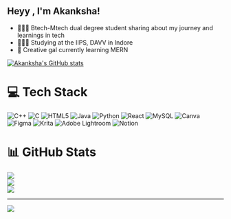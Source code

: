 ## Heyy , I'm Akanksha!

- 👩🏻‍💻 Btech-Mtech dual degree student sharing about my journey and learnings in tech
- 👩🏻‍🎓 Studying at the IIPS, DAVV in Indore
- 🌱 Creative gal currently learning MERN 

[![Akanksha's GitHub stats](https://github-readme-stats.vercel.app/api?username=akanksha1055&show=reviews,prs_merged,prs_merged_percentage&show_icons=true&theme=dracula)](https://github.com/anuraghazra/github-readme-stats)



# 💻 Tech Stack
![C++](https://img.shields.io/badge/c++-%2300599C.svg?style=for-the-badge&logo=c%2B%2B&logoColor=white) ![C](https://img.shields.io/badge/c-%2300599C.svg?style=for-the-badge&logo=c&logoColor=white) ![HTML5](https://img.shields.io/badge/html5-%23E34F26.svg?style=for-the-badge&logo=html5&logoColor=white) ![Java](https://img.shields.io/badge/java-%23ED8B00.svg?style=for-the-badge&logo=openjdk&logoColor=white) ![Python](https://img.shields.io/badge/python-3670A0?style=for-the-badge&logo=python&logoColor=ffdd54) ![React](https://img.shields.io/badge/react-%2320232a.svg?style=for-the-badge&logo=react&logoColor=%2361DAFB) ![MySQL](https://img.shields.io/badge/mysql-4479A1.svg?style=for-the-badge&logo=mysql&logoColor=white) ![Canva](https://img.shields.io/badge/Canva-%2300C4CC.svg?style=for-the-badge&logo=Canva&logoColor=white) ![Figma](https://img.shields.io/badge/figma-%23F24E1E.svg?style=for-the-badge&logo=figma&logoColor=white) ![Krita](https://img.shields.io/badge/Krita-203759?style=for-the-badge&logo=krita&logoColor=EEF37B) ![Adobe Lightroom](https://img.shields.io/badge/Adobe%20Lightroom-31A8FF.svg?style=for-the-badge&logo=Adobe%20Lightroom&logoColor=white) ![Notion](https://img.shields.io/badge/Notion-%23000000.svg?style=for-the-badge&logo=notion&logoColor=white)
# 📊 GitHub Stats 
![](https://github-readme-stats.vercel.app/api?username=akanksha1055&theme=radical&hide_border=false&include_all_commits=false&count_private=false)<br/>
![](https://github-readme-streak-stats.herokuapp.com/?user=akanksha1055&theme=radical&hide_border=false)<br/>
![](https://github-readme-stats.vercel.app/api/top-langs/?username=akanksha1055&theme=radical&hide_border=false&include_all_commits=false&count_private=false&layout=compact)

---
[![](https://visitcount.itsvg.in/api?id=akanksha1055&icon=7&color=10)](https://visitcount.itsvg.in)

<!-- Proudly created with GPRM ( https://gprm.itsvg.in ) -->
